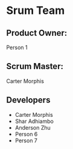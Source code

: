 # Srum Team
## Product Owner:
Person 1 
## Scrum Master:
Carter Morphis
## Developers
- Carter Morphis
- Shar Adhiambo
- Anderson Zhu
- Person 6
- Person 7
